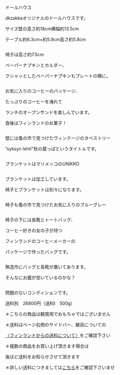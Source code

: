 <link rel="stylesheet" type="text/css" href="/assets/css/styles.css">

ドールハウス

dkzakkaオリジナルのドールハウスです。

サイズ壁の高さ約18cm横幅約13.5cm

テーブル約6.3cm×約5.9cm高さ約5.8cm

<img alt="" src="http://blog.cnobi.jp/v1/blog/user/71e35865e9e62f3f9d70420d6124d2ab/1512074622"/> 

椅子は高さ約7.5cm

ペーパーナプキンとホルダー、

クシャッとしたペーパーナプキンもプレートの横に。

<img alt="" src="http://blog.cnobi.jp/v1/blog/user/71e35865e9e62f3f9d70420d6124d2ab/1512074645"/> 

お気に入りのコーヒーのパッケージ、

たっぷりのコーヒーを淹れて

ランチのオープンサンドを楽しんでいます。

食後はフィンランドのお菓子！

<img alt="" src="http://blog.cnobi.jp/v1/blog/user/71e35865e9e62f3f9d70420d6124d2ab/1512074646"/> 

壁には蚤の市で見つけたヴィンテージのタペストリー

”syksyn lehti"秋の葉っぱというタイトルです。

<img alt="" src="http://blog.cnobi.jp/v1/blog/user/71e35865e9e62f3f9d70420d6124d2ab/1512074647"/> 

ブランケットはマリメッコのUNIKKO

<img alt="" src="http://blog.cnobi.jp/v1/blog/user/71e35865e9e62f3f9d70420d6124d2ab/1512133412"/> 

ブランケットは加工しています。

椅子とブランケットは別々になります。

<img alt="" src="http://blog.cnobi.jp/v1/blog/user/71e35865e9e62f3f9d70420d6124d2ab/1512133413"/> 

椅子も蚤の市で見つけたお気に入りのブルーグレー

<img alt="" src="http://blog.cnobi.jp/v1/blog/user/71e35865e9e62f3f9d70420d6124d2ab/1512133414"/> 

椅子の下には長靴とトートバッグ、

コーヒー好きの女の子が持つ

フィンランドのコーヒーメーカーの

パッケージで作ったバッグです。

<img alt="" src="http://blog.cnobi.jp/v1/blog/user/71e35865e9e62f3f9d70420d6124d2ab/1512074648"/> 

無造作にバッグと長靴が置いてあります。

そんなにお腹が空いているのかな？

<img alt="" src="http://blog.cnobi.jp/v1/blog/user/71e35865e9e62f3f9d70420d6124d2ab/1512074649"/> 

問題のないコンディションです。

送料別　26800円（送料I　500g）

＊こちらの商品は観賞用でおもちゃではございません

＊送料はページ右側のサイドバー、雑貨についての

[〈フィンランドからの送料について〉](https://dkzakka.github.io/2005/03/31/雑貨について.html)をご確認下さい

＊複数の商品をお買い上げ頂きます場合は 

後ほど送料をお知らせさせて頂きます

＊詳しい送料につきましては[こちら](http://dkzakka.blog.shinobi.jp/Entry/3385/)をご確認下さいませ